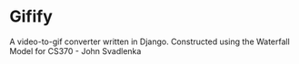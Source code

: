 # Gifify
A video-to-gif converter written in Django. 
Constructed using the Waterfall Model for CS370 - John Svadlenka
